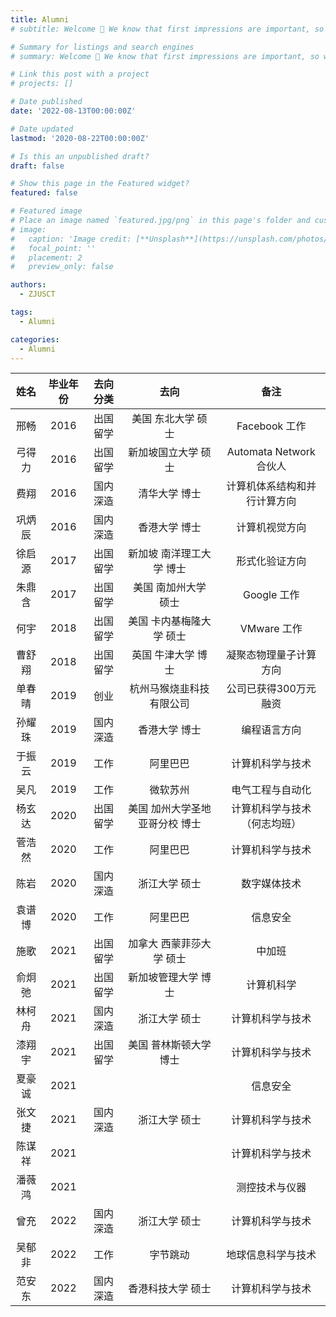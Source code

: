 ```yaml
---
title: Alumni
# subtitle: Welcome 👋 We know that first impressions are important, so we've populated your new site with some initial content to help you get familiar with everything in no time.

# Summary for listings and search engines
# summary: Welcome 👋 We know that first impressions are important, so we've populated your new site with some initial content to help you get familiar with everything in no time.

# Link this post with a project
# projects: []

# Date published
date: '2022-08-13T00:00:00Z'

# Date updated
lastmod: '2020-08-22T00:00:00Z'

# Is this an unpublished draft?
draft: false

# Show this page in the Featured widget?
featured: false

# Featured image
# Place an image named `featured.jpg/png` in this page's folder and customize its options here.
# image:
#   caption: 'Image credit: [**Unsplash**](https://unsplash.com/photos/CpkOjOcXdUY)'
#   focal_point: ''
#   placement: 2
#   preview_only: false

authors:
  - ZJUSCT

tags:
  - Alumni

categories:
  - Alumni
---
```


|  姓名  | 毕业年份 | 去向分类 |              去向              |             备注             |
| :----: | :------: | :------: | :----------------------------: | :--------------------------: |
|  邢畅  |   2016   | 出国留学 |       美国 东北大学 硕士       |        Facebook 工作         |
| 弓得力 |   2016   | 出国留学 |      新加坡国立大学 硕士       |   Automata Network 合伙人    |
|  费翔  |   2016   | 国内深造 |         清华大学 博士          | 计算机体系结构和并行计算方向 |
| 巩炳辰 |   2016   | 国内深造 |         香港大学 博士          |        计算机视觉方向        |
| 徐启源 |   2017   | 出国留学 |    新加坡 南洋理工大学 博士    |        形式化验证方向        |
| 朱鼎含 |   2017   | 出国留学 |      美国 南加州大学 硕士      |         Google 工作          |
|  何宇  |   2018   | 出国留学 |    美国 卡内基梅隆大学 硕士    |         VMware 工作          |
| 曹舒翔 |   2018   | 出国留学 |       英国 牛津大学 博士       |    凝聚态物理量子计算方向    |
| 单春晴 |   2019   |   创业   |    杭州马猴烧韭科技有限公司    |    公司已获得300万元融资     |
| 孙耀珠 |   2019   | 国内深造 |         香港大学 博士          |         编程语言方向         |
| 于振云 |   2019   |   工作   |            阿里巴巴            |       计算机科学与技术       |
|  吴凡  |   2019   |   工作   |            微软苏州            |       电气工程与自动化       |
| 杨玄达 |   2020   | 出国留学 | 美国 加州大学圣地亚哥分校 博士 | 计算机科学与技术（何志均班） |
| 菅浩然 |   2020   |   工作   |            阿里巴巴            |       计算机科学与技术       |
|  陈岩  |   2020   | 国内深造 |         浙江大学 硕士          |         数字媒体技术         |
| 袁谱博 |   2020   |   工作   |            阿里巴巴            |           信息安全           |
|  施歌  |   2021   | 出国留学 |    加拿大 西蒙菲莎大学 硕士    |            中加班            |
| 俞炯弛 |   2021   | 出国留学 |      新加坡管理大学 博士       |          计算机科学          |
| 林柯舟 |   2021   | 国内深造 |         浙江大学 硕士          |       计算机科学与技术       |
| 漆翔宇 |   2021   | 出国留学 |     美国 普林斯顿大学 博士     |       计算机科学与技术       |
| 夏豪诚 |   2021   |          |                                |           信息安全           |
| 张文捷 |   2021   | 国内深造 |         浙江大学 硕士          |       计算机科学与技术       |
| 陈谋祥 |   2021   |          |                                |       计算机科学与技术       |
| 潘薇鸿 |   2021   |          |                                |        测控技术与仪器        |
|  曾充  |   2022   | 国内深造 |         浙江大学 硕士          |       计算机科学与技术       |
| 吴郁非 |   2022   |   工作   |            字节跳动            |      地球信息科学与技术      |
| 范安东 |   2022   | 国内深造 |       香港科技大学 硕士        |       计算机科学与技术       |
